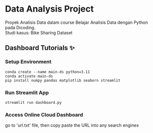 # Data Analysis Project
Proyek Analisis Data dalam course Belajar Analisis Data dengan Python pada Dicoding.  
Studi kasus: Bike Sharing Dataset

## Dashboard Tutorials ✨

### Setup Environment
```
conda create --name main-ds python=3.11
conda activate main-ds
pip install numpy pandas matplotlib seaborn streamlit
```

### Run Streamlit App
```
streamlit run dashboard.py
```

### Access Online Cloud Dashboard
go to 'url.txt' file, then copy paste the URL into any search engines
